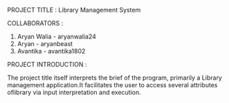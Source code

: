PROJECT TITLE : 
Library Management System

COLLABORATORS : 
1. Aryan Walia - aryanwalia24
2. Aryan       - aryanbeast
3. Avantika    - avantika1802

PROJECT INTRODUCTION :

The project title itself interprets the brief of the program, primarily a Library management application.It facilitates the user to access several attributes oflibrary via input interpretation and execution.

